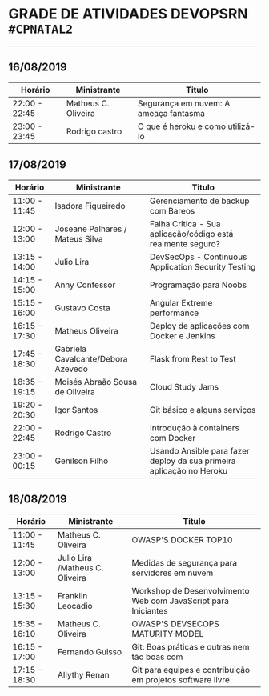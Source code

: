 # GRADE DE ATIVIDADES DEVOPSRN `#CPNATAL2 `
---

## 16/08/2019
| Horário | Ministrante |Titulo |
| ------ | -------- |------   |
| 22:00 - 22:45 | Matheus C. Oliveira | Segurança em nuvem: A ameaça fantasma |
| 23:00 - 23:45 | Rodrigo castro|  O que é heroku e como utilizá-lo |


## 17/08/2019
| Horário | Ministrante |Titulo |
| ------ | -------- |------   |
| 11:00 - 11:45 | Isadora Figueiredo | Gerenciamento de backup com Bareos |
| 12:00 - 13:00 | Joseane Palhares / Mateus Silva | Falha Critica - Sua aplicação/código está realmente seguro?|
| 13:15 - 14:00 | Julio Lira | DevSecOps - Continuous Application Security Testing|
| 14:15 - 15:00 | Anny Confessor | Programação para Noobs|
| 15:15 - 16:00 |Gustavo Costa  | Angular Extreme performance|
| 16:15 - 17:30 | Matheus Oliveira | Deploy de aplicações com Docker e Jenkins|
| 17:45 - 18:30 | Gabriela Cavalcante/Debora Azevedo | Flask from Rest to Test |
| 18:35 - 19:15 | Moisés Abraão Sousa de Oliveira| Cloud Study Jams|
| 19:20 - 20:30 | Igor Santos | Git básico e alguns serviços |
| 22:00 - 22:45 | Rodrigo Castro | Introdução à containers com Docker |
| 23:00 - 00:15 | Genilson Filho | Usando Ansible para fazer deploy da sua primeira aplicação no Heroku |

## 18/08/2019
| Horário | Ministrante |Titulo |
| ------ | -------- |------   |
| 11:00 - 11:45 | Matheus C. Oliveira | OWASP'S DOCKER TOP10 |
| 12:00 - 13:00 |Julio Lira /Matheus C. Oliveira |  Medidas de segurança para servidores em nuvem    |
| 13:15 - 15:30 | Franklin Leocadio | Workshop de Desenvolvimento Web com JavaScript para Iniciantes  |
| 15:35 - 16:10 | Matheus C. Oliveira  | OWASP'S DEVSECOPS MATURITY MODEL |
| 16:15 - 17:00 | Fernando Guisso | Git: Boas práticas e outras nem tão boas com |
|17:15 - 18:30 |  Allythy Renan   |Git para equipes e contribuição em projetos software livre |
